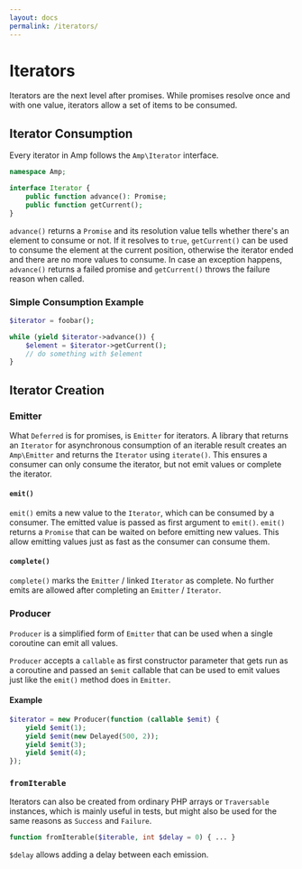 ```yaml
---
layout: docs
permalink: /iterators/
---
```

# Iterators

Iterators are the next level after promises. While promises resolve once and with one value, iterators allow a set of items to be consumed.

## Iterator Consumption

Every iterator in Amp follows the `Amp\Iterator` interface.

```php
namespace Amp;

interface Iterator {
    public function advance(): Promise;
    public function getCurrent();
}
```

`advance()` returns a `Promise` and its resolution value tells whether there's an element to consume or not. If it resolves to `true`, `getCurrent()` can be used to consume the element at the current position, otherwise the iterator ended and there are no more values to consume. In case an exception happens, `advance()` returns a failed promise and `getCurrent()` throws the failure reason when called.

### Simple Consumption Example

```php
$iterator = foobar();

while (yield $iterator->advance()) {
    $element = $iterator->getCurrent();
    // do something with $element
}
```

## Iterator Creation

### Emitter

What `Deferred` is for promises, is `Emitter` for iterators. A library that returns an `Iterator` for asynchronous consumption of an iterable result creates an `Amp\Emitter` and returns the `Iterator` using `iterate()`. This ensures a consumer can only consume the iterator, but not emit values or complete the iterator.

#### `emit()`

`emit()` emits a new value to the `Iterator`, which can be consumed by a consumer. The emitted value is passed as first argument to `emit()`. `emit()` returns a `Promise` that can be waited on before emitting new values. This allow emitting values just as fast as the consumer can consume them.

#### `complete()`

`complete()` marks the `Emitter` / linked `Iterator` as complete. No further emits are allowed after completing an `Emitter` / `Iterator`. 

### Producer

`Producer` is a simplified form of `Emitter` that can be used when a single coroutine can emit all values.

`Producer` accepts a `callable` as first constructor parameter that gets run as a coroutine and passed an `$emit` callable that can be used to emit values just like the `emit()` method does in `Emitter`.

#### Example

```php
$iterator = new Producer(function (callable $emit) {
    yield $emit(1);
    yield $emit(new Delayed(500, 2));
    yield $emit(3);
    yield $emit(4);
});
```

### `fromIterable`

Iterators can also be created from ordinary PHP arrays or `Traversable` instances, which is mainly useful in tests, but might also be used for the same reasons as `Success` and `Failure`.

```php
function fromIterable($iterable, int $delay = 0) { ... }
```

`$delay` allows adding a delay between each emission.
